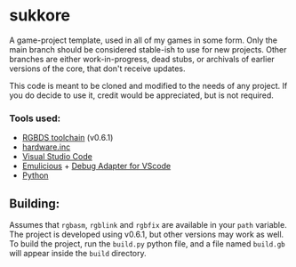 # sukkore
A game-project template, used in all of my games in some form.
Only the main branch should be considered stable-ish to use for new projects.
Other branches are either work-in-progress, dead stubs, or archivals of earlier versions of the core, that don't receive updates.

This code is meant to be cloned and modified to the needs of any project.
If you do decide to use it, credit would be appreciated, but is not required.

### Tools used:
- [RGBDS toolchain](https://rgbds.gbdev.io) (v0.6.1)
- [hardware.inc](https://github.com/gbdev/hardware.inc)
- [Visual Studio Code](https://code.visualstudio.com/)
- [Emulicious](https://emulicious.net/) + [Debug Adapter for VScode](https://marketplace.visualstudio.com/items?itemName=emulicious.emulicious-debugger)
- [Python](https://www.python.org/)

## Building:
Assumes that `rgbasm`, `rgblink` and `rgbfix` are available in your `path` variable.
The project is developed using v0.6.1, but other versions may work as well.
To build the project, run the `build.py` python file, and a file named `build.gb` will appear inside the `build` directory.

